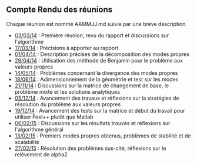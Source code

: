 ## Compte Rendu des réunions

Chaque réunion est nommé AAMMJJ.md suivie par une brève description.

- [03/03/14](140303.md) : Première réunion, revu du rapport et discussions sur l'algorithme
- [17/03/14](140317.md) : Précisions à apporter au rapport
- [01/04/14](140401.md) : Description précises de la décomposition des modes propres
- [29/04/14](140429.md) : Utilisation des méthode de Benjamin pour le problème aux valeurs propres
- [14/05/14](140514.md) : Problèmes concernant la divergence des modes propres
- [18/06/14](140618.md) : Adimensionnement de la géométrie et test sur les modes
- [21/11/14](141121.md) : Discussions sur la matrice de changement de base, le problème mixte et les solutions analytiques
- [05/12/14](141205.md) : Avancement des travaux et réflexions sur la stratégies de résolution du problème aux valeurs propres
- [19/12/14](141219.md) : Avancement des tests sur la matrice et début du travail pour utiliser Feel++ plutôt que Matlab
- [06/02/15](150206.md) : Discussions sur les résultats trouvés et réflexions sur l'algorithme général
- [13/02/15](150213.md) : Premiers modes propres obtenus, problèmes de stabilité et de scalabilité
- [27/02/15](150227.md) : Résolution des problèmes sus-cité, réflexions sur le relévement de alpha2
